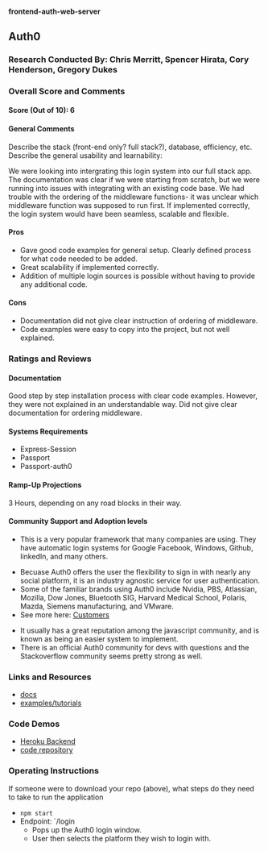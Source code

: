 #### frontend-auth-web-server
## Auth0

### Research Conducted By: Chris Merritt, Spencer Hirata, Cory Henderson, Gregory Dukes

### Overall Score and Comments
#### Score (Out of 10): 6
#### General Comments
Describe the stack (front-end only? full stack?), database, efficiency, etc. Describe the general usability and learnability:

We were looking into intergrating this login system into our full stack app. The documentation was clear if we were starting from scratch, but we were running into issues with integrating with an existing code base. We had trouble with the ordering of the middleware functions- it was unclear which middleware function was supposed to run first. If implemented correctly, the login system would have been seamless, scalable and flexible.

#### Pros
* Gave good code examples for general setup. Clearly defined process for what code needed to be added.
* Great scalability if implemented correctly. 
* Addition of multiple login sources is possible without having to provide any additional code.

#### Cons
* Documentation did not give clear instruction of ordering of middleware. 
* Code examples were easy to copy into the project, but not well explained.

### Ratings and Reviews
#### Documentation
Good step by step installation process with clear code examples. However, they were not explained in an understandable way. Did not give clear documentation for ordering middleware.  

#### Systems Requirements
* Express-Session
* Passport
* Passport-auth0


#### Ramp-Up Projections
3 Hours, depending on any road blocks in their way.

#### Community Support and Adoption levels
* This is a very popular framework that many companies are using. They have automatic login systems for Google Facebook, Windows, Github, linkedIn, and many others.
 - Becuase Auth0 offers the user the flexibility to sign in with nearly any social platform, it is an industry agnostic service for user authentication.
 - Some of the familiar brands using Auth0 include Nvidia, PBS, Atlassian, Mozilla, Dow Jones, Bluetooth SIG, Harvard Medical School, Polaris, Mazda, Siemens manufacturing, and VMware.
 - See more here: [Customers](https://auth0.com/customers)
* It usually has a great reputation among the javascript community, and is known as being an easier system to implement.
* There is an official Auth0 community for devs with questions and the Stackoverflow community seems pretty strong as well.


### Links and Resources
* [docs](https://auth0.com/docs/)
* [examples/tutorials](https://auth0.com/docs/quickstart/webapp)

### Code Demos
* [Heroku Backend](https://lab12-group-backend.herokuapp.com/)
* [code repository](https://github.com/401-advanced-javascript-merritt/group-auth-server/tree/submission)

### Operating Instructions
If someone were to download your repo (above), what steps do they need to take to run the application
* `npm start`
* Endpoint: `/login
  * Pops up the Auth0 login window.
  * User then selects the platform they wish to login with.

